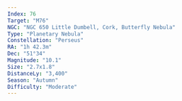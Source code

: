 ```yaml
---
Index: 76
Target: "M76"
NGC: "NGC 650 Little Dumbell, Cork, Butterfly Nebula"
Type: "Planetary Nebula"
Constellation: "Perseus"
RA: "1h 42.3m"
Dec: "51°34"
Magnitude: "10.1"
Size: "2.7x1.8"
DistanceLy: "3,400"
Season: "Autumn"
Difficulty: "Moderate"
---
```

